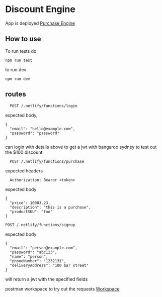 # Discount Engine

App is deployed [Purchase Engine](https://master--purchase-engine.netlify.app/)

## How to use

To run tests do

```
npm run test
```

to run dev

```
npm run dev

```

## routes

```
  POST /.netlify/functions/login
```

expected body,

```
{
  "email": "hello@example.com",
  "password": "password"
}

```
can login with details above
to get a jwt with bangaroo sydney to test out the $100 discount

```
  POST /.netlify/functions/purchase
```
expected headers
```
  Authorization: Bearer <token>
```
expected body
```
{
  "price": 10003.23,
  "description": "this is a purchase",
  "productSKU": "foo"
}

```

```
POST /.netlify/functions/signup
```
expected body
```
{
  "email": "person@example.com",
  "password": "abc123",
  "name": "person",
  "phoneNumber": "1232131",
  "deliveryAddress": "100 bar street"
}
```
will return a jwt with the specified fields

postman workspace to try out the requests
[Workspace](https://www.postman.com/gold-water-3832/workspace/bb17f423-9b52-4c5c-9230-a1112af2ba78/request/3528627-d84c13a3-f444-4d51-8284-11014fe81a0b)
